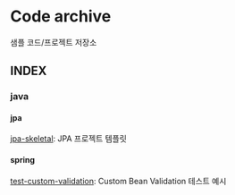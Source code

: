 # Code archive

샘플 코드/프로젝트 저장소

## INDEX

### java

#### jpa

[jpa-skeletal][jpa-skeletal]: JPA 프로젝트 템플릿

#### spring

[test-custom-validation][test-custom-validation]: Custom Bean Validation 테스트 예시

[jpa-skeletal]: https://github.com/Laterality/code-archive/tree/master/java/jpa/jpa-skeletal
[test-custom-validation]: https://github.com/Laterality/code-archive/tree/master/java/spring/custom-validation-test
